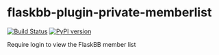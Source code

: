 # flaskbb-plugin-private-memberlist

[![Build Status](https://semaphoreci.com/api/v1/haliphax/flaskbb-plugin-private-memberlist/branches/master/shields_badge.svg)](https://semaphoreci.com/haliphax/flaskbb-plugin-private-memberlist) [![PyPI version](https://badge.fury.io/py/flaskbb-plugin-private-memberlist.svg)](https://badge.fury.io/py/flaskbb-plugin-private-memberlist)

Require login to view the FlaskBB member list
